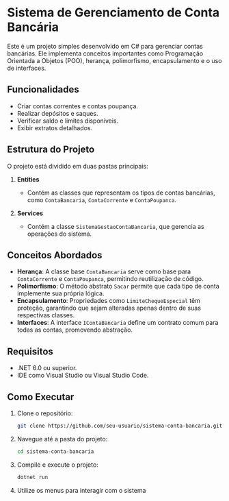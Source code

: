 # Sistema de Gerenciamento de Conta Bancária  

Este é um projeto simples desenvolvido em C# para gerenciar contas bancárias. Ele implementa conceitos importantes como Programação Orientada a Objetos (POO), herança, polimorfismo, encapsulamento e o uso de interfaces.  

## Funcionalidades  
- Criar contas correntes e contas poupança.  
- Realizar depósitos e saques.  
- Verificar saldo e limites disponíveis.  
- Exibir extratos detalhados.  

## Estrutura do Projeto  
O projeto está dividido em duas pastas principais:  

1. **Entities**  
   - Contém as classes que representam os tipos de contas bancárias, como `ContaBancaria`, `ContaCorrente` e `ContaPoupanca`.  

2. **Services**  
   - Contém a classe `SistemaGestaoContaBancaria`, que gerencia as operações do sistema.  

## Conceitos Abordados  

- **Herança**: A classe base `ContaBancaria` serve como base para `ContaCorrente` e `ContaPoupanca`, permitindo reutilização de código.  
- **Polimorfismo**: O método abstrato `Sacar` permite que cada tipo de conta implemente sua própria lógica.  
- **Encapsulamento**: Propriedades como `LimiteChequeEspecial` têm proteção, garantindo que sejam alteradas apenas dentro de suas respectivas classes.  
- **Interfaces**: A interface `IContaBancaria` define um contrato comum para todas as contas, promovendo abstração.  

## Requisitos  
- .NET 6.0 ou superior.  
- IDE como Visual Studio ou Visual Studio Code.  

## Como Executar  

1. Clone o repositório:  
   ```bash  
   git clone https://github.com/seu-usuario/sistema-conta-bancaria.git  

2. Navegue até a pasta do projeto:
   ```bash
   cd sistema-conta-bancaria
3. Compile e execute o projeto:
   ```bash
   dotnet run
4. Utilize os menus para interagir com o sistema
   
